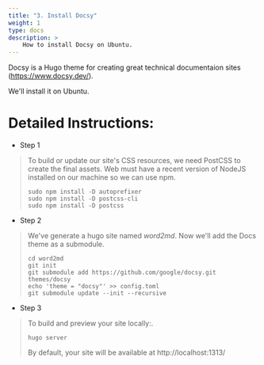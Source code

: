 ```yaml
---
title: "3. Install Docsy"
weight: 1
type: docs
description: >
    How to install Docsy on Ubuntu.
---
```


Docsy is a Hugo theme for creating great technical documentaion sites (<https://www.docsy.dev/>).

We'll install it on Ubuntu.

Detailed Instructions:
======================

-   Step 1
>
> To build or update our site's CSS resources, we need PostCSS to create the final assets. Web must have 
> a recent version of NodeJS installed on our machine so we can use npm.
>```
>sudo npm install -D autoprefixer
>sudo npm install -D postcss-cli
>sudo npm install -D postcss
>```

-   Step 2
>
> We've generate a hugo site named *word2md*. Now we'll add the Docs theme as a submodule.
>```
>cd word2md
>git init
>git submodule add https://github.com/google/docsy.git themes/docsy
>echo 'theme = "docsy"' >> config.toml
>git submodule update --init --recursive
>```

-   Step 3
> To build and preview your site locally:.
>```
>hugo server
>```
> By default, your site will be available at http://localhost:1313/